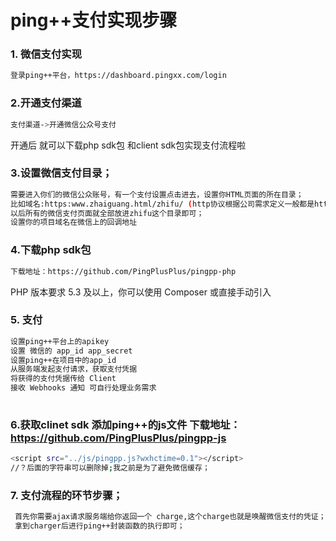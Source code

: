 # ping++支付实现步骤

### 1. 微信支付实现

```bash
登录ping++平台，https://dashboard.pingxx.com/login 
``` 
### 2.开通支付渠道
```bash
支付渠道->开通微信公众号支付
```
开通后 就可以下载php sdk包 和client sdk包实现支付流程啦


### 3.设置微信支付目录；
```bash
需要进入你们的微信公众账号，有一个支付设置点击进去，设置你HTML页面的所在目录；
比如域名:https:www.zhaiguang.html/zhifu/ (http协议根据公司需求定义一般都是http)
以后所有的微信支付页面就全部放进zhifu这个目录即可；
设置你的项目域名在微信上的回调地址
```



### 4.下载php sdk包 
```bash
下载地址：https://github.com/PingPlusPlus/pingpp-php
```
 PHP 版本要求 5.3 及以上，你可以使用 Composer 或直接手动引入
 
 
 

### 5. 支付 
```bash
设置ping++平台上的apikey
设置 微信的 app_id app_secret 
设置ping++在项目中的app_id
从服务端发起支付请求，获取支付凭据
将获得的支付凭据传给 Client
接收 Webhooks 通知 可自行处理业务需求
 
```


### 6.获取clinet sdk 添加ping++的js文件 下载地址：https://github.com/PingPlusPlus/pingpp-js
```bash
<script src="../js/pingpp.js?wxhctime=0.1"></script>
//？后面的字符串可以删除掉;我之前是为了避免微信缓存；

``` 

### 7. 支付流程的环节步骤； 
```bash
 首先你需要ajax请求服务端给你返回一个 charge,这个charge也就是唤醒微信支付的凭证；（如果没有让你们的服务端给你返回） 
 拿到charger后进行ping++封装函数的执行即可； 
```
